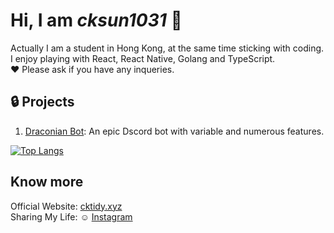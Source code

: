 # Hi, I am **_cksun1031_** :wave:

Actually I am a student in Hong Kong, at the same time sticking with coding. I enjoy playing with React, React Native, Golang and TypeScript.\
❤ Please ask if you have any inqueries.

## :lock: Projects

1. [Draconian Bot](https://github.com/RealKoolisw/DraconianJSBot): An epic Dscord bot with variable and numerous features.

[![Top Langs](https://github-readme-stats-cktsun1031.vercel.app/api/top-langs/?username=cktsun1031&layout=compact)](https://github.com/anuraghazra/github-readme-stats)

## Know more

Official Website: [cktidy.xyz](cktidy.xyz)\
Sharing My Life: ☺ [Instagram](https://www.instagram.com/cktidy.1031)
